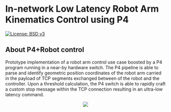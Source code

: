 In-network Low Latency Robot Arm Kinematics Control using P4
===

[![License: BSD v3](https://img.shields.io/badge/License-BSD%20v3-blue.svg)](LICENSE)

## About P4+Robot control
Prototype implementation of a robot arm control use case boosted by a P4 program running in a near-by hardware switch. The P4 pipeline is able to parse and identify geometric position coordinates of the robot arm carried in  the payload of TCP segments exchanged between of the robot and the controller. Upon a threshold calculation, the P4 switch is able to rapidly craft a custom  stop message within the TCP connection resulting in an ultra-low latency command.

<p align="center">
  <img src="https://github.com/ecwolf/p4_robot/raw/master/images/robot_system.png">
</p>


